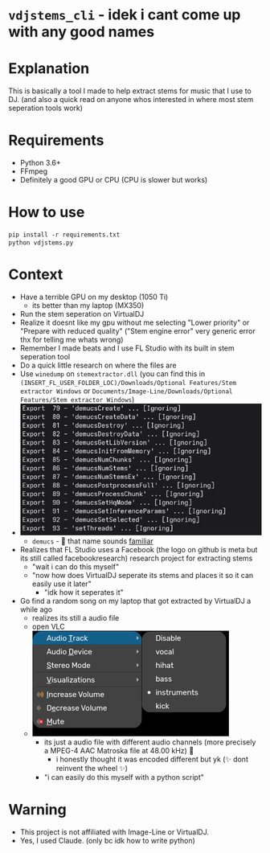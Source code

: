 # `vdjstems_cli` - idek i cant come up with any good names

# Explanation

This is basically a tool I made to help extract stems for music that I use to DJ. (and also a quick read on anyone whos interested in where most stem seperation tools work)

# Requirements

* Python 3.6+
* FFmpeg
* Definitely a good GPU or CPU (CPU is slower but works)

# How to use
```
pip install -r requirements.txt
python vdjstems.py
```

# Context

* Have a terrible GPU on my desktop (1050 Ti)
  * its better than my laptop (MX350)
* Run the stem seperation on VirtualDJ
* Realize it doesnt like my gpu without me selecting "Lower priority" or "Prepare with reduced quality" ("Stem engine error" very generic error thx for telling me whats wrong)
* Remember I made beats and I use FL Studio with its built in stem seperation tool
* Do a quick little research on where the files are
* Use `winedump` on `stemextractor.dll` (you can find this in `(INSERT_FL_USER_FOLDER_LOC)/Downloads/Optional Features/Stem extractor Windows` or `Documents/Image-Line/Downloads/Optional Features/Stem extractor Windows`)
* ![object_1](imgs/object_1.png)
  * `demucs` - 🤔 that name sounds [familiar](https://github.com/facebookresearch/demucs?tab=readme-ov-file)
* Realizes that FL Studio uses a Facebook (the logo on github is meta but its still called facebookresearch) research project for extracting stems
  * "wait i can do this myself"
  * "now how does VirtualDJ seperate its stems and places it so it can easily use it later"
    * "idk how it seperates it"
* Go find a random song on my laptop that got extracted by VirtualDJ a while ago
  * realizes its still a audio file
  * open VLC
  * ![object_2](imgs/object_2.png)
    * its just a audio file with different audio channels (more precisely a MPEG-4 AAC Matroska file at 48.00 kHz) 🤦
      * i honestly thought it was encoded different but yk (✨ dont reinvent the wheel ✨)
    * "i can easily do this myself with a python script"

# Warning
* This project is not affiliated with Image-Line or VirtualDJ.
* Yes, I used Claude. (only bc idk how to write python)
